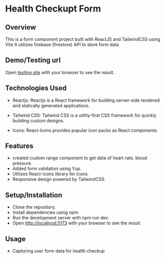 # Health Checkupt Form

## Overview

This is a form component project built with ReactJS and TailwindCSS using Vite It utilizes firebase (firestore) API to store form data

## Demo/Testing url

Open [testing site](https://jivi-web.netlify.app/) with your browser to see the result.

## Technologies Used

- Reactjs: Reactjs is a React framework for building server-side rendered and statically generated applications.

- Tailwind CSS: Tailwind CSS is a utility-first CSS framework for quickly building custom designs.

- Icons: React-Icons provides popular icon packs as React components.

## Features

- created custom range component to get data of heart rate, blood pressure.
- Added form validation using Yup.
- Utilizes React-Icons library for icons.
- Responsive design powered by TailwindCSS.

## Setup/Installation

- Clone the repository.
- Install dependencies using npm.
- Run the development server with npm run dev.
- Open [http://localhost:5173](http://localhost:5173) with your browser to see the result.

## Usage

- Capturing user form data for health checkup
